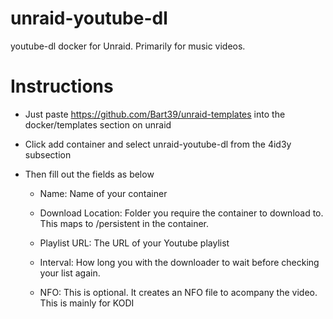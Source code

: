 # unraid-youtube-dl
youtube-dl docker for Unraid. Primarily for music videos.


# Instructions

* Just paste https://github.com/Bart39/unraid-templates into the docker/templates section on unraid

* Click add container and select unraid-youtube-dl from the 4id3y subsection

* Then fill out the fields as below

  * Name: Name of your container

  * Download Location: Folder you require the container to download to. This maps to /persistent in the container.

  * Playlist URL: The URL of your Youtube playlist

  * Interval: How long you with the downloader to wait before checking your list again.
  
  * NFO: This is optional. It creates an NFO file to acompany the video. This is mainly for KODI
